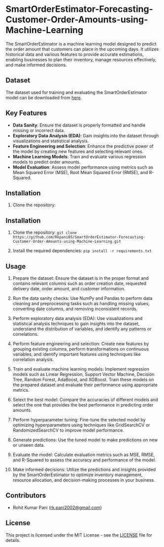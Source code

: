 # SmartOrderEstimator-Forecasting-Customer-Order-Amounts-using-Machine-Learning

The SmartOrderEstimator is a machine learning model designed to predict the order amount that customers can place in the upcoming days. It utilizes historical data and various features to provide accurate estimations, enabling businesses to plan their inventory, manage resources effectively, and make informed decisions.

## Dataset

The dataset used for training and evaluating the SmartOrderEstimator model can be downloaded from [here](https://drive.google.com/file/d/10ajIB21QsaleubspWE93_vL6_5FkfExJ/view?usp=sharing).

## Key Features

- **Data Sanity**: Ensure the dataset is properly formatted and handle missing or incorrect data.
- **Exploratory Data Analysis (EDA)**: Gain insights into the dataset through visualizations and statistical analysis.
- **Feature Engineering and Selection**: Enhance the predictive power of the model by creating new features and selecting relevant ones.
- **Machine Learning Models**: Train and evaluate various regression models to predict order amounts.
- **Model Evaluation**: Assess model performance using metrics such as Mean Squared Error (MSE), Root Mean Squared Error (RMSE), and R-Squared.

## Installation

1. Clone the repository:


## Installation

1. Clone the repository:
```git clone https://github.com/Rkpani05/SmartOrderEstimator-Forecasting-Customer-Order-Amounts-using-Machine-Learning.git```

2. Install the required dependencies:
```pip install -r requirements.txt```


## Usage

1. Prepare the dataset: Ensure the dataset is in the proper format and contains relevant columns such as order creation date, requested delivery date, order amount, and customer information.

2. Run the data sanity checks: Use NumPy and Pandas to perform data cleaning and preprocessing tasks such as handling missing values, converting date columns, and removing inconsistent records.

3. Perform exploratory data analysis (EDA): Use visualizations and statistical analysis techniques to gain insights into the dataset, understand the distribution of variables, and identify any patterns or correlations.

4. Perform feature engineering and selection: Create new features by grouping existing columns, perform transformations on continuous variables, and identify important features using techniques like correlation analysis.

5. Train and evaluate machine learning models: Implement regression models such as Linear Regression, Support Vector Machine, Decision Tree, Random Forest, AdaBoost, and XGBoost. Train these models on the prepared dataset and evaluate their performance using appropriate metrics.

6. Select the best model: Compare the accuracies of different models and select the one that provides the best performance in predicting order amounts.

7. Perform hyperparameter tuning: Fine-tune the selected model by optimizing hyperparameters using techniques like GridSearchCV or RandomizedSearchCV to improve model performance.

8. Generate predictions: Use the tuned model to make predictions on new or unseen data.

9. Evaluate the model: Calculate evaluation metrics such as MSE, RMSE, and R-Squared to assess the accuracy and performance of the model.

10. Make informed decisions: Utilize the predictions and insights provided by the SmartOrderEstimator to optimize inventory management, resource allocation, and decision-making processes in your business.

## Contributors

- Rohit Kumar Pani (rk.pani2002@gmail.com)

## License

This project is licensed under the MIT License - see the [LICENSE](LICENSE) file for details.




